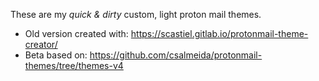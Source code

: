 
These are my _quick & dirty_ custom, light proton mail themes.

* Old version created with: https://scastiel.gitlab.io/protonmail-theme-creator/
* Beta based on: https://github.com/csalmeida/protonmail-themes/tree/themes-v4  


[beta version]: ./beta.png "beta version"
